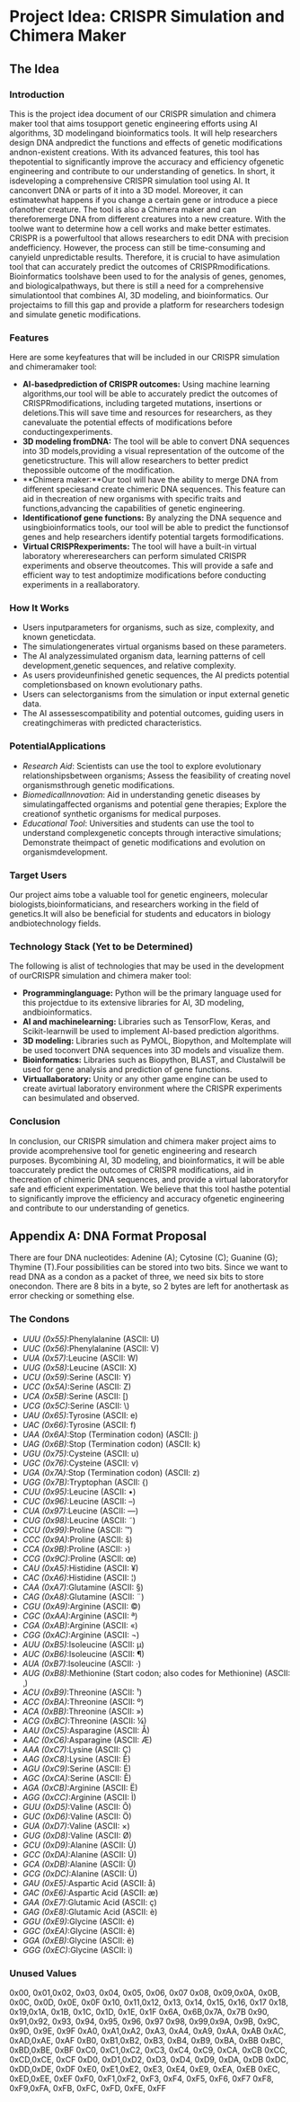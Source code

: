 # Project Idea: CRISPR Simulation and Chimera Maker

## The Idea

### Introduction

This is the project idea document of our CRISPR simulation and chimera maker tool that aims tosupport genetic engineering efforts using AI algorithms, 3D modelingand bioinformatics tools. It will help researchers design DNA andpredict the functions and effects of genetic modifications andnon-existent creations. With its advanced features, this tool has thepotential to significantly improve the accuracy and efficiency ofgenetic engineering and contribute to our understanding of genetics.
In short, it isdeveloping a comprehensive CRISPR simulation tool using AI. It canconvert DNA or parts of it into a 3D model. Moreover, it can estimatewhat happens if you change a certain gene or introduce a piece ofanother creature. The tool is also a Chimera maker and can thereforemerge DNA from different creatures into a new creature. With the toolwe want to determine how a cell works and make better estimates.
CRISPR is a powerfultool that allows researchers to edit DNA with precision andefficiency. However, the process can still be time-consuming and canyield unpredictable results. Therefore, it is crucial to have asimulation tool that can accurately predict the outcomes of CRISPRmodifications.
Bioinformatics toolshave been used to for the analysis of genes, genomes, and biologicalpathways, but there is still a need for a comprehensive simulationtool that combines AI, 3D modeling, and bioinformatics. Our projectaims to fill this gap and provide a platform for researchers todesign and simulate genetic modifications.

### Features

Here are some keyfeatures that will be included in our CRISPR simulation and chimeramaker tool:

- **AI-basedprediction of CRISPR outcomes:** Using machine learning algorithms,our tool will be able to accurately predict the outcomes of CRISPRmodifications, including targeted mutations, insertions or deletions.This will save time and resources for researchers, as they canevaluate the potential effects of modifications before conductingexperiments.
- **3D modeling fromDNA:** The tool will be able to convert DNA sequences into 3D models,providing a visual representation of the outcome of the geneticstructure. This will allow researchers to better predict thepossible outcome of the modification.
- **Chimera maker:**Our tool will have the ability to merge DNA from different speciesand create chimeric DNA sequences. This feature can aid in thecreation of new organisms with specific traits and functions,advancing the capabilities of genetic engineering.
- **Identificationof gene functions:** By analyzing the DNA sequence and usingbioinformatics tools, our tool will be able to predict the functionsof genes and help researchers identify potential targets formodifications.
- **Virtual CRISPRexperiments:** The tool will have a built-in virtual laboratory whereresearchers can perform simulated CRISPR experiments and observe theoutcomes. This will provide a safe and efficient way to test andoptimize modifications before conducting experiments in a reallaboratory.

### How It Works

* Users inputparameters for organisms, such as size, complexity, and known geneticdata.
* The simulationgenerates virtual organisms based on these parameters.
* The AI analyzessimulated organism data, learning patterns of cell development,genetic sequences, and relative complexity.
* As users provideunfinished genetic sequences, the AI predicts potential completionsbased on known evolutionary paths.
* Users can selectorganisms from the simulation or input external genetic data.
* The AI assessescompatibility and potential outcomes, guiding users in creatingchimeras with predicted characteristics.

### PotentialApplications

* *Research Aid*: Scientists can use the tool to explore evolutionary relationshipsbetween organisms; Assess the feasibility of creating novel organismsthrough genetic modifications.
* *BiomedicalInnovation*: Aid in understanding genetic diseases by simulatingaffected organisms and potential gene therapies; Explore the creationof synthetic organisms for medical purposes.
* *Educational Tool*: Universities and students can use the tool to understand complexgenetic concepts through interactive simulations; Demonstrate theimpact of genetic modifications and evolution on organismdevelopment.

### Target Users

Our project aims tobe a valuable tool for genetic engineers, molecular biologists,bioinformaticians, and researchers working in the field of genetics.It will also be beneficial for students and educators in biology andbiotechnology fields.

### Technology Stack (Yet to be Determined)

The following is alist of technologies that may be used in the development of ourCRISPR simulation and chimera maker tool:

- **Programminglanguage:** Python will be the primary language used for this projectdue to its extensive libraries for AI, 3D modeling, andbioinformatics.
- **AI and machinelearning:** Libraries such as TensorFlow, Keras, and Scikit-learnwill be used to implement AI-based prediction algorithms.
- **3D modeling:** Libraries such as PyMOL, Biopython, and Moltemplate will be used toconvert DNA sequences into 3D models and visualize them.
- **Bioinformatics:** Libraries such as Biopython, BLAST, and Clustalwill be used for gene analysis and prediction of gene functions.
- **Virtuallaboratory:** Unity or any other game engine can be used to create avirtual laboratory environment where the CRISPR experiments can besimulated and observed.

### Conclusion

In conclusion, our CRISPR simulation and chimera maker project aims to provide acomprehensive tool for genetic engineering and research purposes. Bycombining AI, 3D modeling, and bioinformatics, it will be able toaccurately predict the outcomes of CRISPR modifications, aid in thecreation of chimeric DNA sequences, and provide a virtual laboratoryfor safe and efficient experimentation. We believe that this tool hasthe potential to significantly improve the efficiency and accuracy ofgenetic engineering and contribute to our understanding of genetics. 

## Appendix A: DNA Format Proposal

There are four DNA nucleotides: Adenine (A); Cytosine (C); Guanine (G); Thymine (T).Four possibilities can be stored into two bits. Since we want to read DNA as a condon as a packet of three, we need six bits to store onecondon. There are 8 bits in a byte, so 2 bytes are left for anothertask as error checking or something else.

### The Condons

- *UUU (0x55)*:Phenylalanine (ASCII: U)
- *UUC (0x56)*:Phenylalanine (ASCII: V)
- *UUA (0x57)*:Leucine (ASCII: W)
- *UUG (0x58)*:Leucine (ASCII: X)
- *UCU (0x59)*:Serine (ASCII: Y)
- *UCC (0x5A)*:Serine (ASCII: Z)
- *UCA (0x5B)*:Serine (ASCII: \[)
- *UCG (0x5C)*:Serine (ASCII: \\)
- *UAU (0x65)*:Tyrosine (ASCII: e)
- *UAC (0x66)*:Tyrosine (ASCII: f)
- *UAA (0x6A)*:Stop (Termination codon) (ASCII: j)
- *UAG (0x6B)*:Stop (Termination codon) (ASCII: k)
- *UGU (0x75)*:Cysteine (ASCII: u)
- *UGC (0x76)*:Cysteine (ASCII: v)
- *UGA (0x7A)*:Stop (Termination codon) (ASCII: z)
- *UGG (0x7B)*:Tryptophan (ASCII: {)
- *CUU (0x95)*:Leucine (ASCII: •)
- *CUC (0x96)*:Leucine (ASCII: –)
- *CUA (0x97)*:Leucine (ASCII: —)
- *CUG (0x98)*:Leucine (ASCII: ˜)
- *CCU (0x99)*:Proline (ASCII: ™)
- *CCC (0x9A)*:Proline (ASCII: š)
- *CCA (0x9B)*:Proline (ASCII: ›)
- *CCG (0x9C)*:Proline (ASCII: œ)
- *CAU (0xA5)*:Histidine (ASCII: ¥)
- *CAC (0xA6)*:Histidine (ASCII: ¦)
- *CAA (0xA7)*:Glutamine (ASCII: §)
- *CAG (0xA8)*:Glutamine (ASCII: ¨)
- *CGU (0xA9)*:Arginine (ASCII: ©)
- *CGC (0xAA)*:Arginine (ASCII: ª)
- *CGA (0xAB)*:Arginine (ASCII: «)
- *CGG (0xAC)*:Arginine (ASCII: ¬)
- *AUU (0xB5)*:Isoleucine (ASCII: µ)
- *AUC (0xB6)*:Isoleucine (ASCII: ¶)
- *AUA (0xB7)*:Isoleucine (ASCII: ·)
- *AUG (0xB8)*:Methionine (Start codon; also codes for Methionine) (ASCII: ¸)
- *ACU (0xB9)*:Threonine (ASCII: ¹)
- *ACC (0xBA)*:Threonine (ASCII: º)
- *ACA (0xBB)*:Threonine (ASCII: »)
- *ACG (0xBC)*:Threonine (ASCII: ¼)
- *AAU (0xC5)*:Asparagine (ASCII: Å)
- *AAC (0xC6)*:Asparagine (ASCII: Æ)
- *AAA (0xC7)*:Lysine (ASCII: Ç)
- *AAG (0xC8)*:Lysine (ASCII: È)
- *AGU (0xC9)*:Serine (ASCII: É)
- *AGC (0xCA)*:Serine (ASCII: Ê)
- *AGA (0xCB)*:Arginine (ASCII: Ë)
- *AGG (0xCC)*:Arginine (ASCII: Ì)
- *GUU (0xD5)*:Valine (ASCII: Õ)
- *GUC (0xD6)*:Valine (ASCII: Ö)
- *GUA (0xD7)*:Valine (ASCII: ×)
- *GUG (0xD8)*:Valine (ASCII: Ø)
- *GCU (0xD9)*:Alanine (ASCII: Ù)
- *GCC (0xDA)*:Alanine (ASCII: Ú)
- *GCA (0xDB)*:Alanine (ASCII: Û)
- *GCG (0xDC)*:Alanine (ASCII: Ü)
- *GAU (0xE5)*:Aspartic Acid (ASCII: å)
- *GAC (0xE6)*:Aspartic Acid (ASCII: æ)
- *GAA (0xE7)*:Glutamic Acid (ASCII: ç)
- *GAG (0xE8)*:Glutamic Acid (ASCII: è)
- *GGU (0xE9)*:Glycine (ASCII: é)
- *GGC (0xEA)*:Glycine (ASCII: ê)
- *GGA (0xEB)*:Glycine (ASCII: ë)
- *GGG (0xEC)*:Glycine (ASCII: ì)

### Unused Values

0x00, 0x01,0x02, 0x03, 0x04, 0x05, 0x06, 0x07 0x08, 0x09,0x0A, 0x0B, 0x0C, 0x0D, 0x0E, 0x0F 0x10, 0x11,0x12, 0x13, 0x14, 0x15, 0x16, 0x17 0x18, 0x19,0x1A, 0x1B, 0x1C, 0x1D, 0x1E, 0x1F 0x6A, 0x6B,0x7A, 0x7B 0x90, 0x91,0x92, 0x93, 0x94, 0x95, 0x96, 0x97 0x98, 0x99,0x9A, 0x9B, 0x9C, 0x9D, 0x9E, 0x9F 0xA0, 0xA1,0xA2, 0xA3, 0xA4, 0xA9, 0xAA, 0xAB 0xAC, 0xAD,0xAE, 0xAF 0xB0, 0xB1,0xB2, 0xB3, 0xB4, 0xB9, 0xBA, 0xBB 0xBC, 0xBD,0xBE, 0xBF 0xC0, 0xC1,0xC2, 0xC3, 0xC4, 0xC9, 0xCA, 0xCB 0xCC, 0xCD,0xCE, 0xCF 0xD0, 0xD1,0xD2, 0xD3, 0xD4, 0xD9, 0xDA, 0xDB 0xDC, 0xDD,0xDE, 0xDF 0xE0, 0xE1,0xE2, 0xE3, 0xE4, 0xE9, 0xEA, 0xEB 0xEC, 0xED,0xEE, 0xEF 0xF0, 0xF1,0xF2, 0xF3, 0xF4, 0xF5, 0xF6, 0xF7 0xF8, 0xF9,0xFA, 0xFB, 0xFC, 0xFD, 0xFE, 0xFF
